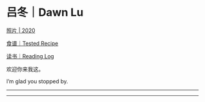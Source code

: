 # 吕冬｜Dawn Lu

[照片 | 2020 ](%E5%90%95%E5%86%AC%EF%BD%9CDawn%20Lu%20903a6e6bb5bf4f8396ad910f30b4f286/%E7%85%A7%E7%89%87%202020%20f2de274f22774db1a1430ab3d4889567.md)

[食谱｜Tested Recipe](%E5%90%95%E5%86%AC%EF%BD%9CDawn%20Lu%20903a6e6bb5bf4f8396ad910f30b4f286/%E9%A3%9F%E8%B0%B1%EF%BD%9CTested%20Recipe%20748e20c7e6b94b798953e0f8c42ce761.md)

[读书｜Reading Log](%E5%90%95%E5%86%AC%EF%BD%9CDawn%20Lu%20903a6e6bb5bf4f8396ad910f30b4f286/%E8%AF%BB%E4%B9%A6%EF%BD%9CReading%20Log%20b97aa50f06b34c50ab88f083afbbb21d.md)

欢迎你来我这。

I’m glad you stopped by. 

---

---